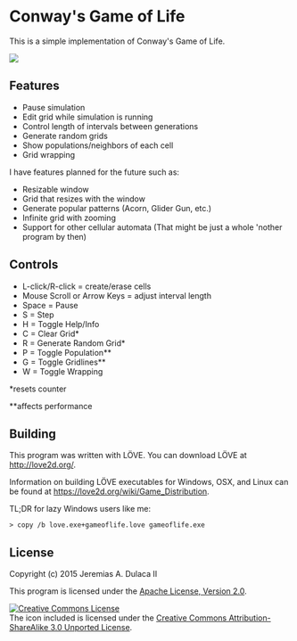 Conway's Game of Life
=====================

This is a simple implementation of Conway's Game of Life.

<img src="https://dl.dropboxusercontent.com/u/18596008/Screenshot%202015-03-04%2001.16.13.png"/>

Features
--------
- Pause simulation
- Edit grid while simulation is running
- Control length of intervals between generations
- Generate random grids
- Show populations/neighbors of each cell
- Grid wrapping

I have features planned for the future such as:

- Resizable window
- Grid that resizes with the window
- Generate popular patterns (Acorn, Glider Gun, etc.)
- Infinite grid with zooming
- Support for other cellular automata (That might be just a whole 'nother program by then)

Controls
--------
- L-click/R-click = create/erase cells
- Mouse Scroll or Arrow Keys = adjust interval length
- Space = Pause
- S = Step
- H = Toggle Help/Info
- C = Clear Grid*
- R = Generate Random Grid*
- P = Toggle Population**
- G = Toggle Gridlines**
- W = Toggle Wrapping 

\*resets counter

\*\*affects performance

Building
--------
This program was written with LÖVE. You can download LÖVE at http://love2d.org/.

Information on building LÖVE executables for Windows, OSX, and Linux can be found at https://love2d.org/wiki/Game_Distribution.

TL;DR for lazy Windows users like me:
```
> copy /b love.exe+gameoflife.love gameoflife.exe
```

License
-------
Copyright (c) 2015 Jeremias A. Dulaca II

This program is licensed under the <a rel="license" href="http://www.apache.org/licenses/LICENSE-2.0">Apache License, Version 2.0</a>.

<a rel="license" href="http://creativecommons.org/licenses/by-sa/3.0/"><img alt="Creative Commons License" style="border-width:0" src="https://i.creativecommons.org/l/by-sa/3.0/88x31.png" /></a><br />The icon included is licensed under the <a rel="license" href="http://creativecommons.org/licenses/by-sa/3.0/">Creative Commons Attribution-ShareAlike 3.0 Unported License</a>.
